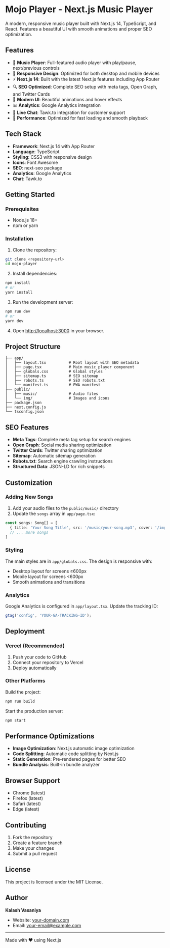 # Mojo Player - Next.js Music Player

A modern, responsive music player built with Next.js 14, TypeScript, and React. Features a beautiful UI with smooth animations and proper SEO optimization.

## Features

- 🎵 **Music Player**: Full-featured audio player with play/pause, next/previous controls
- 📱 **Responsive Design**: Optimized for both desktop and mobile devices
- ⚡ **Next.js 14**: Built with the latest Next.js features including App Router
- 🔍 **SEO Optimized**: Complete SEO setup with meta tags, Open Graph, and Twitter Cards
- 🎨 **Modern UI**: Beautiful animations and hover effects
- 📊 **Analytics**: Google Analytics integration
- 💬 **Live Chat**: Tawk.to integration for customer support
- 🚀 **Performance**: Optimized for fast loading and smooth playback

## Tech Stack

- **Framework**: Next.js 14 with App Router
- **Language**: TypeScript
- **Styling**: CSS3 with responsive design
- **Icons**: Font Awesome
- **SEO**: next-seo package
- **Analytics**: Google Analytics
- **Chat**: Tawk.to

## Getting Started

### Prerequisites

- Node.js 18+ 
- npm or yarn

### Installation

1. Clone the repository:
```bash
git clone <repository-url>
cd mojo-player
```

2. Install dependencies:
```bash
npm install
# or
yarn install
```

3. Run the development server:
```bash
npm run dev
# or
yarn dev
```

4. Open [http://localhost:3000](http://localhost:3000) in your browser.

## Project Structure

```
├── app/
│   ├── layout.tsx          # Root layout with SEO metadata
│   ├── page.tsx            # Main music player component
│   ├── globals.css         # Global styles
│   ├── sitemap.ts          # SEO sitemap
│   ├── robots.ts           # SEO robots.txt
│   └── manifest.ts         # PWA manifest
├── public/
│   ├── music/              # Audio files
│   └── img/                # Images and icons
├── package.json
├── next.config.js
└── tsconfig.json
```

## SEO Features

- **Meta Tags**: Complete meta tag setup for search engines
- **Open Graph**: Social media sharing optimization
- **Twitter Cards**: Twitter sharing optimization
- **Sitemap**: Automatic sitemap generation
- **Robots.txt**: Search engine crawling instructions
- **Structured Data**: JSON-LD for rich snippets

## Customization

### Adding New Songs

1. Add your audio files to the `public/music/` directory
2. Update the `songs` array in `app/page.tsx`:

```typescript
const songs: Song[] = [
  { title: 'Your Song Title', src: '/music/your-song.mp3', cover: '/img/your-cover.jpg' },
  // ... more songs
]
```

### Styling

The main styles are in `app/globals.css`. The design is responsive with:
- Desktop layout for screens ≥600px
- Mobile layout for screens <600px
- Smooth animations and transitions

### Analytics

Google Analytics is configured in `app/layout.tsx`. Update the tracking ID:
```typescript
gtag('config', 'YOUR-GA-TRACKING-ID');
```

## Deployment

### Vercel (Recommended)

1. Push your code to GitHub
2. Connect your repository to Vercel
3. Deploy automatically

### Other Platforms

Build the project:
```bash
npm run build
```

Start the production server:
```bash
npm start
```

## Performance Optimizations

- **Image Optimization**: Next.js automatic image optimization
- **Code Splitting**: Automatic code splitting by Next.js
- **Static Generation**: Pre-rendered pages for better SEO
- **Bundle Analysis**: Built-in bundle analyzer

## Browser Support

- Chrome (latest)
- Firefox (latest)
- Safari (latest)
- Edge (latest)

## Contributing

1. Fork the repository
2. Create a feature branch
3. Make your changes
4. Submit a pull request

## License

This project is licensed under the MIT License.

## Author

**Kalash Vasaniya**
- Website: [your-domain.com](https://your-domain.com)
- Email: [your-email@example.com](mailto:your-email@example.com)

---

Made with ❤️ using Next.js
